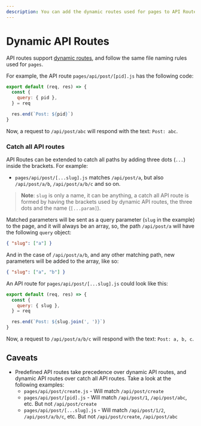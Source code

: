 ```yaml
---
description: You can add the dynamic routes used for pages to API Routes too. Learn how it works here.
---
```


# Dynamic API Routes

API routes support [dynamic routes](/docs/routing/dynamic-routes.md), and follow the same file naming rules used for `pages`.

For example, the API route `pages/api/post/[pid].js` has the following code:

```js
export default (req, res) => {
  const {
    query: { pid },
  } = req

  res.end(`Post: ${pid}`)
}
```

Now, a request to `/api/post/abc` will respond with the text: `Post: abc`.

### Catch all API routes

API Routes can be extended to catch all paths by adding three dots (`...`) inside the brackets. For example:

- `pages/api/post/[...slug].js` matches `/api/post/a`, but also `/api/post/a/b`, `/api/post/a/b/c` and so on.

> **Note**: `slug` is only a name, it can be anything, a catch all API route is formed by having the brackets used by dynamic API routes, the three dots and the name (`[...param]`).

Matched parameters will be sent as a query parameter (`slug` in the example) to the page, and it will always be an array, so, the path `/api/post/a` will have the following `query` object:

```json
{ "slug": ["a"] }
```

And in the case of `/api/post/a/b`, and any other matching path, new parameters will be added to the array, like so:

```json
{ "slug": ["a", "b"] }
```

An API route for `pages/api/post/[...slug].js` could look like this:

```js
export default (req, res) => {
  const {
    query: { slug },
  } = req

  res.end(`Post: ${slug.join(', ')}`)
}
```

Now, a request to `/api/post/a/b/c` will respond with the text: `Post: a, b, c`.

## Caveats

- Predefined API routes take precedence over dynamic API routes, and dynamic API routes over catch all API routes. Take a look at the following examples:
  - `pages/api/post/create.js` - Will match `/api/post/create`
  - `pages/api/post/[pid].js` - Will match `/api/post/1`, `/api/post/abc`, etc. But not `/api/post/create`
  - `pages/api/post/[...slug].js` - Will match `/api/post/1/2`, `/api/post/a/b/c`, etc. But not `/api/post/create`, `/api/post/abc`
